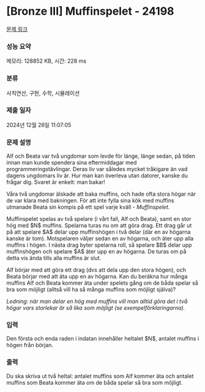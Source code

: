 # [Bronze III] Muffinspelet - 24198 

[문제 링크](https://www.acmicpc.net/problem/24198) 

### 성능 요약

메모리: 128852 KB, 시간: 228 ms

### 분류

사칙연산, 구현, 수학, 시뮬레이션

### 제출 일자

2024년 12월 26일 11:07:05

### 문제 설명

<p>Alf och Beata var två ungdomar som levde för länge, länge sedan, på tiden innan man kunde spendera sina eftermiddagar med programmeringstävlingar. Deras liv var således mycket tråkigare än vad dagens ungdomars liv är. Hur man kan överleva utan datorer, kanske du frågar dig. Svaret är enkelt: man bakar!</p>

<p>Våra två ungdomar älskade att baka muffins, och hade ofta stora högar när de var klara med bakningen. För att inte fylla sina kök med muffins utmanade Beata sin kompis på ett spel varje kväll - <em>Muffinspelet</em>.</p>

<p>Muffinspelet spelas av två spelare (i vårt fall, Alf och Beata), samt en stor hög med $N$ muffins. Spelarna turas nu om att göra drag. Ett drag går ut på att spelare $A$ delar upp muffinshögen i två delar (där en av högarna kanske är tom). Motspelaren väljer sedan en av högarna, och äter upp alla muffins i högen. I nästa drag byter spelarna roll, så spelare $B$ delar upp muffinshögen och spelare $A$ äter upp en av högarna. De turas om på detta vis ända tills alla muffins är slut.</p>

<p>Alf börjar med att göra ett drag (dvs att dela upp den stora högen), och Beata börjar med att äta upp en av högarna. Kan du beräkna hur många muffins Alf och Beata kommer äta under spelets gång om de båda spelar så bra som möjligt (alltså vill ha så många muffins som möjligt själva)?</p>

<p><em>Ledning: när man delar en hög med muffins vill man alltid göra det i två högar vars storlekar är så lika som möjligt (se exempelförklaringarna).</em></p>

### 입력 

 <p>Den första och enda raden i indatan innehåller heltalet $N$, antalet muffins i högen från början.</p>

### 출력 

 <p>Du ska skriva ut två heltal: antalet muffins som Alf kommer äta och antalet muffins som Beata kommer äta om de båda spelar så bra som möjligt.</p>

